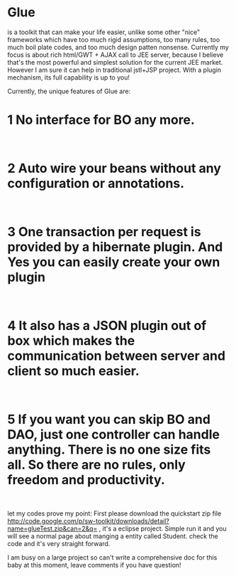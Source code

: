<h1>Glue</h1> is a toolkit that can make your life easier, unlike some other "nice" frameworks which have too much rigid assumptions, too many rules, too much boil plate codes, and too much design patten nonsense.
Currently my focus is about rich html/GWT + AJAX call to JEE server, because I believe that's the most powerful and simplest solution for the current JEE market. However I am sure it can help in traditional jstl+JSP project. With a plugin mechanism, its full capability is up to you!

Currently, the unique features of Glue are:

<h1>1 No interface for BO any more. </h1><br />
<h1>2 Auto wire your beans without any configuration or annotations.</h1> <br />
<h1>3 One transaction per request is provided by a hibernate plugin. And Yes you can easily create your own plugin</h1><br />
<h1>4 It also has a JSON plugin out of box which makes the communication between server and client so much easier.</h1><br />
<h1>5 If you want you can skip BO and DAO, just one controller can handle anything. There is no one size fits all. So there are no rules, only freedom and productivity.</h1><br />

let my codes prove my point: First please download the quickstart zip file
http://code.google.com/p/sw-toolkit/downloads/detail?name=glueTest.zip&can=2&q=
, it's a eclipse project. Simple run it and you will see a normal page about manging a entity called Student. check the code and it's very straight forward.

I am busy on a large project so can't write a comprehensive doc for this baby at this moment, leave comments if you have question!











